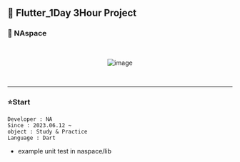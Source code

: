 ## 🫡 Flutter_1Day 3Hour Project

### 🚀 NAspace

<br>
<div align = center>
  
![image](https://github.com/Astrum93/Flutter_Project/assets/116700688/9242090d-9f2c-4463-8843-5aa05e3cde1a)

</div>
<br>
<hr>

### ⭐Start

```
Developer : NA
Since : 2023.06.12 ~
object : Study & Practice
Language : Dart
```

- example unit test in naspace/lib
